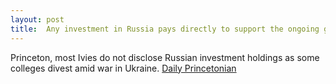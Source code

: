 ```yaml
---
layout: post
title:  Any investment in Russia pays directly to support the ongoing genocide of Ukraine through Russian taxes.
---
```


Princeton, most Ivies do not disclose Russian investment holdings as some colleges divest amid war in Ukraine. [Daily Princetonian](https://www.dailyprincetonian.com/article/2022/04/princeton-divestment-russian-holdings-ukraine-invasion)
